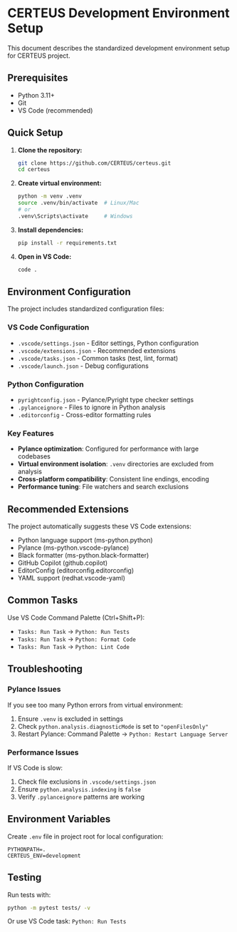 # CERTEUS Development Environment Setup

This document describes the standardized development environment setup for CERTEUS project.

## Prerequisites

- Python 3.11+
- Git
- VS Code (recommended)

## Quick Setup

1. **Clone the repository:**
   ```bash
   git clone https://github.com/CERTEUS/certeus.git
   cd certeus
   ```

2. **Create virtual environment:**
   ```bash
   python -m venv .venv
   source .venv/bin/activate  # Linux/Mac
   # or
   .venv\Scripts\activate     # Windows
   ```

3. **Install dependencies:**
   ```bash
   pip install -r requirements.txt
   ```

4. **Open in VS Code:**
   ```bash
   code .
   ```

## Environment Configuration

The project includes standardized configuration files:

### VS Code Configuration
- `.vscode/settings.json` - Editor settings, Python configuration
- `.vscode/extensions.json` - Recommended extensions
- `.vscode/tasks.json` - Common tasks (test, lint, format)
- `.vscode/launch.json` - Debug configurations

### Python Configuration
- `pyrightconfig.json` - Pylance/Pyright type checker settings
- `.pylanceignore` - Files to ignore in Python analysis
- `.editorconfig` - Cross-editor formatting rules

### Key Features
- **Pylance optimization**: Configured for performance with large codebases
- **Virtual environment isolation**: `.venv` directories are excluded from analysis
- **Cross-platform compatibility**: Consistent line endings, encoding
- **Performance tuning**: File watchers and search exclusions

## Recommended Extensions

The project automatically suggests these VS Code extensions:
- Python language support (ms-python.python)
- Pylance (ms-python.vscode-pylance)
- Black formatter (ms-python.black-formatter)
- GitHub Copilot (github.copilot)
- EditorConfig (editorconfig.editorconfig)
- YAML support (redhat.vscode-yaml)

## Common Tasks

Use VS Code Command Palette (Ctrl+Shift+P):
- `Tasks: Run Task` → `Python: Run Tests`
- `Tasks: Run Task` → `Python: Format Code`
- `Tasks: Run Task` → `Python: Lint Code`

## Troubleshooting

### Pylance Issues
If you see too many Python errors from virtual environment:
1. Ensure `.venv` is excluded in settings
2. Check `python.analysis.diagnosticMode` is set to `"openFilesOnly"`
3. Restart Pylance: Command Palette → `Python: Restart Language Server`

### Performance Issues
If VS Code is slow:
1. Check file exclusions in `.vscode/settings.json`
2. Ensure `python.analysis.indexing` is `false`
3. Verify `.pylanceignore` patterns are working

## Environment Variables

Create `.env` file in project root for local configuration:
```env
PYTHONPATH=.
CERTEUS_ENV=development
```

## Testing

Run tests with:
```bash
python -m pytest tests/ -v
```

Or use VS Code task: `Python: Run Tests`
